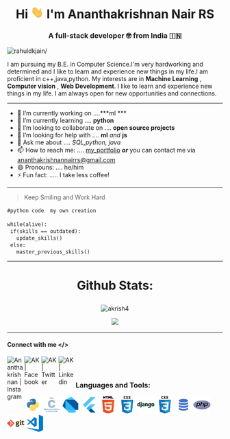 
<h1 align="center"> Hi <img src="https://raw.githubusercontent.com/ABSphreak/ABSphreak/master/gifs/Hi.gif" width="30px"> I'm Ananthakrishnan Nair RS</h1>
<h3 align="center">A   full-stack developer 🤓 from India 🇮🇳</h3>
<p align="left"> <img src=https://komarev.com/ghpvc/?username=akrish4 alt=rahuldkjain/> </p>


 I am pursuing my B.E. in Computer Science.I'm very hardworking and determined and I like to learn and experience new things in my life.I am proficient in c++,java,python. My interests are in **Machine Learning** , **Computer vision** , **Web Development**. I like to learn and experience new things in my life. I am always open for new opportunities and connections. 
***
- 🔭 I’m currently working on ....***ml ***
- 🌱 I’m currently learning .... **python**
- 👯 I’m looking to collaborate on .... **open source projects**
- 🤔 I’m looking for help with .... **ml** *and* **js**
- 💬 Ask me about .... **SQL*,*python*, *java**
- 📫 How to reach me: .... [my_portfolio](https://akrish4.github.io/online-portfolio/ "online_portfolio") ***or*** you can contact me via ananthakrishnannairrs@gmail.com 
- 😄 Pronouns: .... he/him
- ⚡ Fun fact: ..... I take less coffee!

---


>Keep Smiling and Work Hard

 
    #python code  my own creation
    
    while(alive):
     if(skills == outdated):
       update_skills()
     else:
       master_previous_skills() 
     
  ---  

<h1><p align="center" > Github Stats: </p></h1>
<p align="center"> <img src=https://github-readme-stats.vercel.app/api?username=akrish4&show_icons=true&layout=compact alt=akrish4 /> </p>
<p align="center"><img src=https://github-readme-stats.vercel.app/api/top-langs/?username=akrish4&layout=compact /> </p>


 
 

 ---
 
  #### Connect with me </> 
<a href="https://instagram.com/akrish369">
    <img align="left" alt="Ananthakrishnan | Instagram" width="40px" src="https://image.flaticon.com/icons/svg/2111/2111463.svg" />
  </a>

<a href="https://facebook.com/Ananthakrishnan">
    <img align="left" alt="AK | Facebook" width="40px" src="https://image.flaticon.com/icons/svg/174/174848.svg" />
  </a>
<a href="https://twitter.com/">
    <img align="left" alt="AK | Twitter" width="40px" src="https://image.flaticon.com/icons/svg/174/174876.svg" />
  </a>
 <a href="https://in.linkedin.com/in/Ananthakrishnan-Nair-RS">
    <img align="left" alt="AK | Linkedin" width="40px" src="https://image.flaticon.com/icons/svg/174/174857.svg" />
  </a>

<br>

<br>

 
### Languages and Tools:

<code><img height="40" src="https://raw.githubusercontent.com/github/explore/80688e429a7d4ef2fca1e82350fe8e3517d3494d/topics/python/python.png"></code>
<code><img height="40" src="https://raw.githubusercontent.com/github/explore/80688e429a7d4ef2fca1e82350fe8e3517d3494d/topics/c/c.png"></code>
<code><img height="40" src="https://raw.githubusercontent.com/github/explore/80688e429a7d4ef2fca1e82350fe8e3517d3494d/topics/dart/dart.png"></code>
<code><img height="40" src="https://raw.githubusercontent.com/github/explore/80688e429a7d4ef2fca1e82350fe8e3517d3494d/topics/flutter/flutter.png"></code>
<code><img height="40" src="https://raw.githubusercontent.com/github/explore/80688e429a7d4ef2fca1e82350fe8e3517d3494d/topics/html/html.png"></code>
<code><img height="40" src="https://raw.githubusercontent.com/github/explore/80688e429a7d4ef2fca1e82350fe8e3517d3494d/topics/css/css.png"></code>
<code><img height="40" src="https://raw.githubusercontent.com/github/explore/80688e429a7d4ef2fca1e82350fe8e3517d3494d/topics/django/django.png"></code>
<code><img height="40" src="https://raw.githubusercontent.com/github/explore/80688e429a7d4ef2fca1e82350fe8e3517d3494d/topics/css/css.png"></code>
<code><img height="40" src="https://raw.githubusercontent.com/github/explore/80688e429a7d4ef2fca1e82350fe8e3517d3494d/topics/sql/sql.png"></code>
<code><img height="40" src="https://raw.githubusercontent.com/github/explore/80688e429a7d4ef2fca1e82350fe8e3517d3494d/topics/php/php.png"></code>
<code><img height="40" src="https://raw.githubusercontent.com/github/explore/80688e429a7d4ef2fca1e82350fe8e3517d3494d/topics/git/git.png"></code>
<code><img height="40" src="https://raw.githubusercontent.com/github/explore/80688e429a7d4ef2fca1e82350fe8e3517d3494d/topics/visual-studio-code/visual-studio-code.png"></code>







